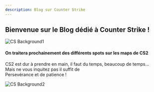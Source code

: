 ```yaml
---
description: Blog sur Counter Strike
---
```


## Bienvenue sur le Blog dédié à Counter Strike !

![CS Background1](/img/cs_background1.png)

#### On traitera prochainement des différents spots sur les maps de CS2  

CS2 est dur à prendre en main, il faut du temps, beaucoup de temps...  
Mais ne vous inquitez pas il suffit de  
Persevérance et de patience !

![CS Background2](/img/cs_background2.png)

